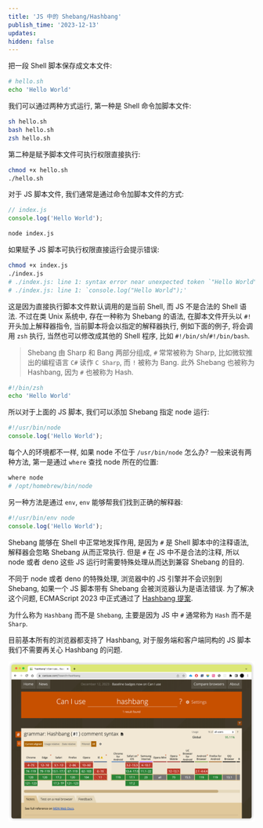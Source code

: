 ```yaml
---
title: 'JS 中的 Shebang/Hashbang'
publish_time: '2023-12-13'
updates:
hidden: false
---
```


把一段 Shell 脚本保存成文本文件:

```sh
# hello.sh
echo 'Hello World'
```

我们可以通过两种方式运行, 第一种是 Shell 命令加脚本文件:

```sh
sh hello.sh
bash hello.sh
zsh hello.sh
```

第二种是赋予脚本文件可执行权限直接执行:

```sh
chmod +x hello.sh
./hello.sh
```

对于 JS 脚本文件, 我们通常是通过命令加脚本文件的方式:

```js
// index.js
console.log('Hello World');
```

```sh
node index.js
```

如果赋予 JS 脚本可执行权限直接运行会提示错误:

```sh
chmod +x index.js
./index.js
# ./index.js: line 1: syntax error near unexpected token `"Hello World"'
# ./index.js: line 1: `console.log("Hello World");'
```

这是因为直接执行脚本文件默认调用的是当前 Shell, 而 JS 不是合法的 Shell 语法. 不过在类 Unix 系统中, 存在一种称为 Shebang 的语法, 在脚本文件开头以 `#!` 开头加上解释器指令, 当前脚本将会以指定的解释器执行, 例如下面的例子, 将会调用 `zsh` 执行, 当然也可以修改成其他的 Shell 程序, 比如 `#!/bin/sh`/`#!/bin/bash`.

> Shebang 由 Sharp 和 Bang 两部分组成, `#` 常常被称为 Sharp, 比如微软推出的编程语言 `C#` 读作 `C Sharp`, 而 `!` 被称为 Bang. 此外 Shebang 也被称为 Hashbang, 因为 `#` 也被称为 Hash.

```sh
#!/bin/zsh
echo 'Hello World'
```

所以对于上面的 JS 脚本, 我们可以添加 Shebang 指定 node 运行:

```js
#!/usr/bin/node
console.log('Hello World');
```

每个人的环境都不一样, 如果 node 不位于 `/usr/bin/node` 怎么办? 一般来说有两种方法, 第一是通过 `where` 查找 node 所在的位置:

```sh
where node
# /opt/homebrew/bin/node
```

另一种方法是通过 `env`, `env` 能够帮我们找到正确的解释器:

```js
#!/usr/bin/env node
console.log('Hello World');
```

Shebang 能够在 Shell 中正常地发挥作用, 是因为 `#` 是 Shell 脚本中的注释语法, 解释器会忽略 Shebang 从而正常执行. 但是 `#` 在 JS 中不是合法的注释, 所以 node 或者 deno 这些 JS 运行时需要特殊处理从而达到兼容 Shebang 的目的.

不同于 node 或者 deno 的特殊处理, 浏览器中的 JS 引擎并不会识别到 Shebang, 如果一个 JS 脚本带有 Shebang 会被浏览器认为是语法错误. 为了解决这个问题, ECMAScript 2023 中正式通过了 [Hashbang 提案](https://github.com/tc39/proposal-hashbang).

为什么称为 `Hashbang` 而不是 `Shebang`, 主要是因为 JS 中 `#` 通常称为 `Hash` 而不是 `Sharp`.

目前基本所有的浏览器都支持了 Hashbang, 对于服务端和客户端同构的 JS 脚本我们不需要再关心 Hashbang 的问题.

![Alt text](./compatibility.png)
